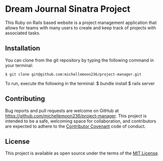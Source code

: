 # Dream Journal Sinatra Project

This Ruby on Rails based website is a project management application that allows for teams with many users to create and keep track of projects with associated tasks.

## Installation

You can clone from the git repository by typing the following command in your terminal:

    $ git clone git@github.com:michellemoon236/project-manager.git

To run, execute the following in the terminal:
    $ bundle install
    $ rails server
    
## Contributing

Bug reports and pull requests are welcome on GitHub at https://github.com/michellemoon236/project-manager. This project is intended to be a safe, welcoming space for collaboration, and contributors are expected to adhere to the [Contributor Covenant](http://contributor-covenant.org) code of conduct.

## License

This project is available as open source under the terms of the [MIT License](https://opensource.org/licenses/MIT).
